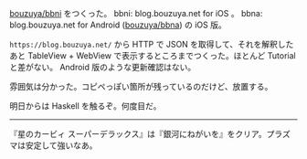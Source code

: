 [bouzuya/bbni][] をつくった。 bbni: blog.bouzuya.net for iOS 。 bbna: blog.bouzuya.net for Android ([bouzuya/bbna][]) の iOS 版。

`https://blog.bouzuya.net/` から HTTP で JSON を取得して、それを解釈したあと TableView + WebView で表示するところまでつくった。ほとんど Tutorial と差がない。 Android 版のような更新確認はない。

雰囲気は分かった。コピペっぽい箇所が残っているのだけど、放置する。

明日からは Haskell を触るぞ。何度目だ。

-----

『星のカービィ スーパーデラックス』は『銀河にねがいを』をクリア。プラズマは安定して強いなあ。

[bouzuya/bbna]: https://github.com/bouzuya/bbna
[bouzuya/bbni]: https://github.com/bouzuya/bbni
